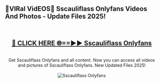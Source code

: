 <h2>🔴VIRal VidEOS🔴 Sscauliflass Onlyfans Videos And Photos - Update Files 2025!</h2>
<br>
<div align="center">
<h2><a href="https://virallinks.top/odZfE0" rel="nofollow">🔴 CLICK HERE 🌐==►► Sscauliflass Onlyfans</a></h2>
<br>
Get Sscauliflass Onlyfans and all content. Now you can access all videos and pictures of Sscauliflass Onlyfans. New Updated Files 2025!
<br>
<br>
<a href="https://virallinks.top/odZfE0" rel="nofollow" data-target="animated-image.originalLink"><img src="https://i.imgur.com/dJHk4Zq.gif)" alt="Sscauliflass Onlyfans" style="max-width: 100%; display: inline-block;" data-target="animated-image.originalImage"></a>
</div>
<br>
